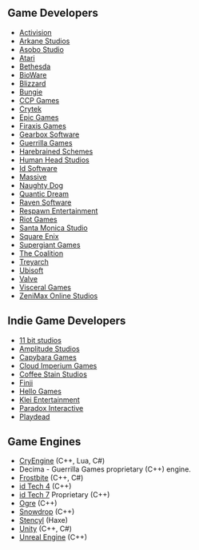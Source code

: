 ## Game Developers

- [Activision](https://www.activision.com/)
- [Arkane Studios](https://www.arkane-studios.com/en)
- [Asobo Studio](https://www.asobostudio.com/)
- [Atari](https://www.atari.com/)
- [Bethesda](https://bethesda.net)
- [BioWare](http://www.bioware.com/)
- [Blizzard](https://www.blizzard.com/en-us/)
- [Bungie](https://www.bungie.net/)
- [CCP Games](https://www.ccpgames.com/)
- [Crytek](https://www.crytek.com/)
- [Epic Games](https://www.epicgames.com)
- [Firaxis Games](https://firaxis.com/)
- [Gearbox Software](http://www.gearboxsoftware.com/)
- [Guerrilla Games](https://www.guerrilla-games.com/)
- [Harebrained Schemes](http://harebrained-schemes.com/)
- [Human Head Studios](https://www.humanhead.com/)
- [Id Software](https://www.idsoftware.com/en-us)
- [Massive](https://www.massive.se/)
- [Naughty Dog](https://www.naughtydog.com/)
- [Quantic Dream](http://quanticdream.com/en/)
- [Raven Software](http://www.ravensoftware.com/)
- [Respawn Entertainment](https://www.respawn.com/)
- [Riot Games](https://www.riotgames.com/en)
- [Santa Monica Studio](http://sms.playstation.com/)
- [Square Enix](https://square-enix-games.com/en_US)
- [Supergiant Games](https://www.supergiantgames.com/)
- [The Coalition](https://thecoalitionstudio.com/#Home)
- [Treyarch](https://www.treyarch.com/)
- [Ubisoft](https://www.ubisoft.com)
- [Valve](https://valvesoftware.com)
- [Visceral Games](https://www.ea.com/)
- [ZeniMax Online Studios](https://www.zenimaxonline.com/)

## Indie Game Developers

- [11 bit studios](http://www.11bitstudios.com/#games)
- [Amplitude Studios](https://www.amplitude-studios.com/)
- [Capybara Games](http://www.capybaragames.com/)
- [Cloud Imperium Games](https://cloudimperiumgames.com/)
- [Coffee Stain Studios](https://www.coffeestainstudios.com/)
- [Finji](https://finji.co//)
- [Hello Games](http://hellogames.org/)
- [Klei Entertainment](https://klei.com/)
- [Paradox Interactive](https://www.paradoxinteractive.com/)
- [Playdead](https://playdead.com/)

## Game Engines

- [CryEngine](https://www.cryengine.com/) (C++, Lua, C#)
- Decima - Guerrilla Games proprietary (C++) engine.
- [Frostbite](https://www.ea.com/frostbite) (C++, C#)
- [id Tech 4](https://github.com/id-Software/DOOM-3-BFG) (C++)
- [id Tech 7](https://www.idsoftware.com/en-us/) Proprietary (C++)
- [Ogre](https://www.ogre3d.org/) (C++)
- [Snowdrop](https://www.massive.se/) (C++)
- [Stencyl](http://stencyl.com/) (Haxe)
- [Unity](https://unity3d.com/) (C++, C#)
- [Unreal Engine](https://www.unrealengine.com/en-US/what-is-unreal-engine-4) (C++)
